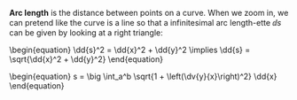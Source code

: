 **Arc length** is the distance between points on a curve. When we zoom in, we can pretend like the curve is a line so that a infinitesimal arc length-ette $\dd{s}$ can be given by looking at a right triangle:

\begin{equation}
\dd{s}^2 = \dd{x}^2 + \dd{y}^2 \implies \dd{s} = \sqrt{\dd{x}^2 + \dd{y}^2}
\end{equation}

\begin{equation}
s = \big \int_a^b \sqrt{1 + \left(\dv{y}{x}\right)^2} \dd{x}
\end{equation}